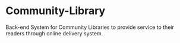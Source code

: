 # Community-Library
Back-end System for Community Libraries to provide service to their readers through online delivery system.
